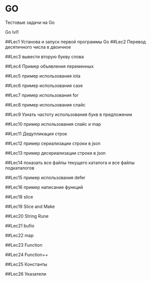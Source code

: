 # GO

Тестовые задачи на Go

Go lvl1 

##Lec1 Установа и запуск первой программы Go
##Lec2 Перевод десятичного числа в двоичное

##Lec3 вывести вторую букву слова

##Lec4 Пример объявления переменных

##Lec5 пример использования iota

##Lec6 пример использования case

##Lec7 пример использования for

##Lec8 пример использования слайс

##Lec9 Узнать частоту использования букв в предложении

##Lec10 пример использования слайс и map

##Lec11 Дедупликация строк

##Lec12 пример сериализации строки в json

##Lec13 пример десериализации строки в json

##Lec14 показать все файлы текущего каталога и все файлы подкаталогов

##Lec15 пример использования defer

##Lec16 пример написание функций

##Lec18 slice

##Lec19 Slice and Make

##Lec20 String Rune

##Lec21 bufio

##Lec22 map

##Lec23 Function

##Lec24 Function++

##Lec25 Константы

##Lec26 Указатели
